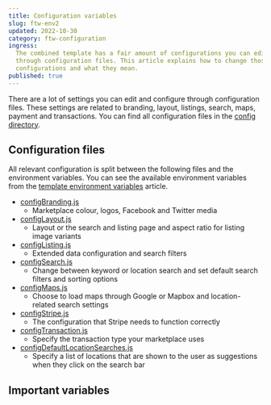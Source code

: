 ```yaml
---
title: Configuration variables
slug: ftw-env2
updated: 2022-10-30
category: ftw-configuration
ingress:
  The combined template has a fair amount of configurations you can edit
  through configuration files. This article explains how to change those
  configurations and what they mean.
published: true
---
```


There are a lot of settings you can edit and configure through
configuration files. These settings are related to branding, layout,
listings, search, maps, payment and transactions. You can find all
configuration files in the
[config directory](https://github.com/sharetribe/ftw-x/tree/main/src/config).

## Configuration files

All relevant configuration is split between the following files and the
environment variables. You can see the available environment variables
from the [template environment variables](/ftw/ftw-env/) article.

- [configBranding.js](https://github.com/sharetribe/ftw-x/blob/main/src/config/configBranding.js)
  - Marketplace colour, logos, Facebook and Twitter media
- [configLayout.js](https://github.com/sharetribe/ftw-x/blob/main/src/config/configBranding.js)
  - Layout or the search and listing page and aspect ratio for listing
    image variants
- [configListing.js](https://github.com/sharetribe/ftw-x/blob/main/src/config/configListing.js)
  - Extended data configuration and search filters
- [configSearch.js](https://github.com/sharetribe/ftw-x/blob/main/src/config/configSearch.js)
  - Change between keyword or location search and set default search
    filters and sorting options
- [configMaps.js](https://github.com/sharetribe/ftw-x/blob/main/src/config/configMaps.js)
  - Choose to load maps through Google or Mapbox and location-related
    search settings
- [configStripe.js](https://github.com/sharetribe/ftw-x/blob/main/src/config/configStripe.js)
  - The configuration that Stripe needs to function correctly
- [configTransaction.js](https://github.com/sharetribe/ftw-x/blob/main/src/config/configTransaction.js)
  - Specify the transaction type your marketplace uses
- [configDefaultLocationSearches.js](https://github.com/sharetribe/ftw-x/blob/main/src/config/configDefaultLocationSearches.js)
  - Specify a list of locations that are shown to the user as
    suggestions when they click on the search bar

## Important variables
